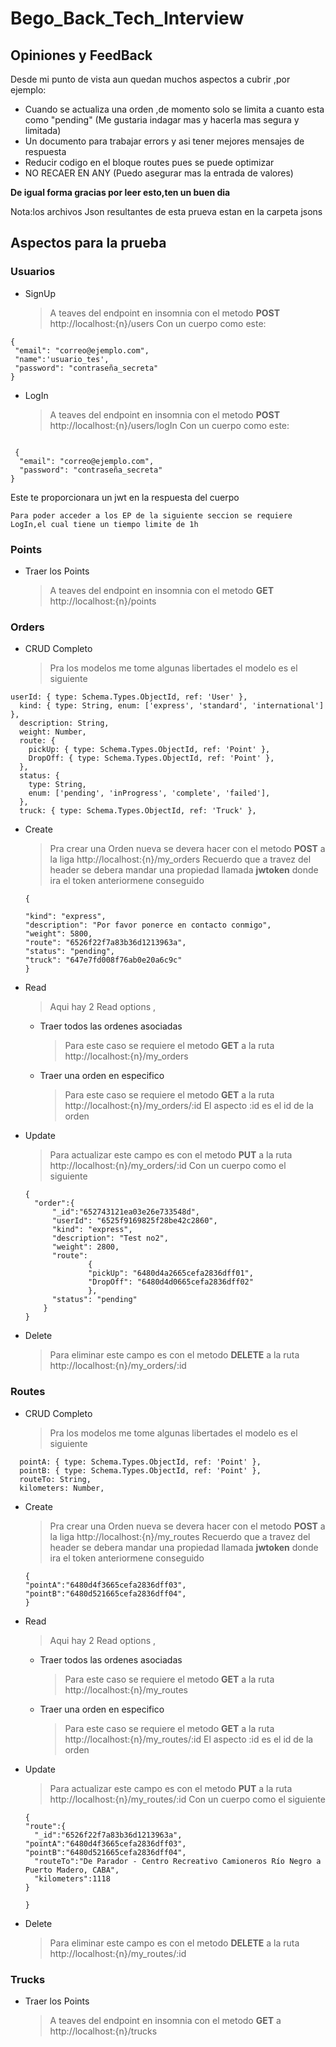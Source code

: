 # Bego_Back_Tech_Interview

## Opiniones y FeedBack

Desde mi punto de vista aun quedan muchos aspectos a cubrir ,por ejemplo:

- Cuando se actualiza una orden ,de momento solo se limita a cuanto esta como "pending" (Me gustaria indagar mas y hacerla mas segura y limitada)
- Un documento para trabajar errors y asi tener mejores mensajes de respuesta
- Reducir codigo en el bloque routes pues se puede optimizar
- NO RECAER EN ANY (Puedo asegurar mas la entrada de valores)

**De igual forma gracias por leer esto,ten un buen dia**

Nota:los archivos Json resultantes de esta prueva estan en la carpeta jsons

## Aspectos para la prueba

### Usuarios

- SignUp
  > A teaves del endpoint en insomnia con el metodo **POST** http://localhost:{n}/users
  > Con un cuerpo como este:

```
{
 "email": "correo@ejemplo.com",
 "name":'usuario_tes',
 "password": "contraseña_secreta"
}
```

- LogIn
  > A teaves del endpoint en insomnia con el metodo **POST** http://localhost:{n}/users/logIn
  > Con un cuerpo como este:

```

 {
  "email": "correo@ejemplo.com",
  "password": "contraseña_secreta"
}

```

Este te proporcionara un jwt en la respuesta del cuerpo

`Para poder acceder a los EP de la siguiente seccion se requiere LogIn,el cual tiene un tiempo limite de 1h`

### Points

- Traer los Points
  > A teaves del endpoint en insomnia con el metodo **GET** http://localhost:{n}/points

### Orders

- CRUD Completo
  > Pra los modelos me tome algunas libertades el modelo es el siguiente

```
userId: { type: Schema.Types.ObjectId, ref: 'User' },
  kind: { type: String, enum: ['express', 'standard', 'international'] },
  description: String,
  weight: Number,
  route: {
    pickUp: { type: Schema.Types.ObjectId, ref: 'Point' },
    DropOff: { type: Schema.Types.ObjectId, ref: 'Point' },
  },
  status: {
    type: String,
    enum: ['pending', 'inProgress', 'complete', 'failed'],
  },
  truck: { type: Schema.Types.ObjectId, ref: 'Truck' },

```

- Create

  > Pra crear una Orden nueva se devera hacer con el metodo **POST** a la liga http://localhost:{n}/my_orders
  > Recuerdo que a travez del header se debera mandar una propiedad llamada **jwtoken** donde ira el token anteriormene conseguido

  ```
  {

  "kind": "express",
  "description": "Por favor ponerce en contacto conmigo",
  "weight": 5800,
  "route": "6526f22f7a83b36d1213963a",
  "status": "pending",
  "truck": "647e7fd008f76ab0e20a6c9c"
  }
  ```

- Read
  > Aqui hay 2 Read options ,
  - Traer todos las ordenes asociadas
    > Para este caso se requiere el metodo **GET** a la ruta http://localhost:{n}/my_orders
  - Traer una orden en especifico
    > Para este caso se requiere el metodo **GET** a la ruta http://localhost:{n}/my_orders/:id
    > El aspecto :id es el id de la orden
- Update

  > Para actualizar este campo es con el metodo **PUT** a la ruta http://localhost:{n}/my_orders/:id
  > Con un cuerpo como el siguiente

  ```
  {
    "order":{
      	"_id":"652743121ea03e26e733548d",
        "userId": "6525f9169825f28be42c2860",
        "kind": "express",
        "description": "Test no2",
        "weight": 2800,
        "route":
                {
                "pickUp": "6480d4a2665cefa2836dff01",
                "DropOff": "6480d4d0665cefa2836dff02"
                },
        "status": "pending"
      }
  }
  ```

- Delete
  > Para eliminar este campo es con el metodo **DELETE** a la ruta http://localhost:{n}/my_orders/:id

### Routes

- CRUD Completo
  > Pra los modelos me tome algunas libertades el modelo es el siguiente

```
  pointA: { type: Schema.Types.ObjectId, ref: 'Point' },
  pointB: { type: Schema.Types.ObjectId, ref: 'Point' },
  routeTo: String,
  kilometers: Number,

```

- Create

  > Pra crear una Orden nueva se devera hacer con el metodo **POST** a la liga http://localhost:{n}/my_routes
  > Recuerdo que a travez del header se debera mandar una propiedad llamada **jwtoken** donde ira el token anteriormene conseguido

  ```
  {
  "pointA":"6480d4f3665cefa2836dff03",
  "pointB":"6480d521665cefa2836dff04",
  }
  ```

- Read
  > Aqui hay 2 Read options ,
  - Traer todos las ordenes asociadas
    > Para este caso se requiere el metodo **GET** a la ruta http://localhost:{n}/my_routes
  - Traer una orden en especifico
    > Para este caso se requiere el metodo **GET** a la ruta http://localhost:{n}/my_routes/:id
    > El aspecto :id es el id de la orden
- Update

  > Para actualizar este campo es con el metodo **PUT** a la ruta http://localhost:{n}/my_routes/:id
  > Con un cuerpo como el siguiente

  ```
  {
  "route":{
  	"_id":"6526f22f7a83b36d1213963a",
  "pointA":"6480d4f3665cefa2836dff03",
  "pointB":"6480d521665cefa2836dff04",
  	"routeTo":"De Parador - Centro Recreativo Camioneros Río Negro a Puerto Madero, CABA",
  	"kilometers":1118
  }

  }
  ```

- Delete
  > Para eliminar este campo es con el metodo **DELETE** a la ruta http://localhost:{n}/my_routes/:id

### Trucks

- Traer los Points
  > A teaves del endpoint en insomnia con el metodo **GET** a http://localhost:{n}/trucks

```

```
